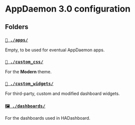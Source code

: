 # AppDaemon 3.0 configuration

## Folders

### [`📂 ./apps/`](apps)

Empty, to be used for eventual AppDaemon apps.


### [`🌈 ./custom_css/`](custom_css/modern)

For the **Modern** theme.


### [`🔘 ./custom_widgets/`](custom_widgets)

For third-party, custom and modified dashboard widgets.


### [`🖼 ./dashboards/`](dashboards)

For the dashboards used in HADashboard.
